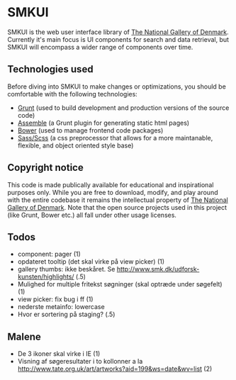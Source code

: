 # SMKUI

SMKUI is the web user interface library of [The National Gallery of Denmark](http://smk.dk/en). Currently it's main focus is UI components for search and data retrieval, but SMKUI will encompass a wider range of components over time.

## Technologies used
Before diving into SMKUI to make changes or optimizations, you should be comfortable with the following technologies:

- [Grunt](http://gruntjs.com/getting-started) (used to build development and production versions of the source code)
- [Assemble](http://assemble.io/docs) (a Grunt plugin for generating static html pages)
- [Bower](http://bower.io) (used to manage frontend code packages)
- [Sass/Scss](http://sass-lang.com/documentation) (a css preprocessor that allows for a more maintanable, flexible, and object oriented style base)

## Copyright notice
This code is made publically available for educational and inspirational purposes only. While you are free to download, modify, and play around with the entire codebase it remains the intellectual property of [The National Gallery of Denmark](http://smk.dk/en). Note that the open source projects used in this project (like Grunt, Bower etc.) all fall under other usage licenses.

## Todos
- component: pager (1)
- opdateret tooltip (det skal virke på view picker) (1)
- gallery thumbs: ikke beskåret. Se http://www.smk.dk/udforsk-kunsten/highlights/ (.5)
- Mulighed for multiple fritekst søgninger (skal optræde under søgefelt) (1)
- view picker: fix bug i ff (1)
- nederste metainfo: lowercase
- Hvor er sortering på staging? (.5)

## Malene
- De 3 ikoner skal virke i IE (1)
- Visning af søgeresultater i to kollonner a la http://www.tate.org.uk/art/artworks?aid=199&ws=date&wv=list (2)